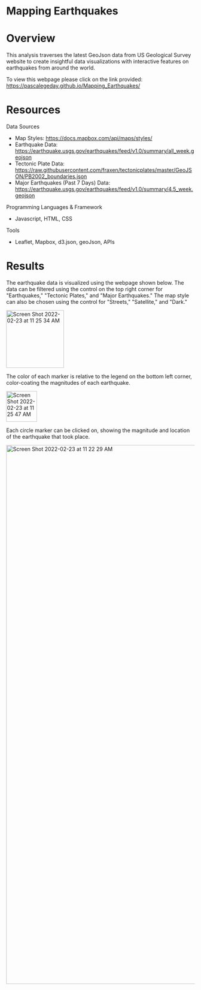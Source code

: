 # Mapping Earthquakes
# Overview
This analysis traverses the latest GeoJson data from US Geological Survey website to create insightful data visualizations with interactive features on earthquakes from around the world.


To view this webpage please click on the link provided: https://pascalegeday.github.io/Mapping_Earthquakes/

# Resources 
Data Sources
* Map Styles: https://docs.mapbox.com/api/maps/styles/
* Earthquake Data: https://earthquake.usgs.gov/earthquakes/feed/v1.0/summary/all_week.geojson
* Tectonic Plate Data: https://raw.githubusercontent.com/fraxen/tectonicplates/master/GeoJSON/PB2002_boundaries.json
* Major Earthquakes (Past 7 Days) Data: https://earthquake.usgs.gov/earthquakes/feed/v1.0/summary/4.5_week.geojson

Programming Languages & Framework
* Javascript, HTML, CSS 

Tools
* Leaflet, Mapbox, d3.json, geoJson, APIs 

# Results

The earthquake data is visualized using the webpage shown below. The data can be filtered using the control on the top right corner for "Earthquakes," "Tectonic Plates," and "Major Earthquakes." The map style can also be chosen using the control for "Streets," "Satellite," and "Dark." 

<img width="154" alt="Screen Shot 2022-02-23 at 11 25 34 AM" src="https://user-images.githubusercontent.com/94571150/155362338-43818a4c-dccc-4dcc-b007-04a57d72aa2d.png">


The color of each marker is relative to the legend on the bottom left corner, color-coating the magnitudes of each earthquake.

<img width="82" alt="Screen Shot 2022-02-23 at 11 25 47 AM" src="https://user-images.githubusercontent.com/94571150/155362437-6bcdcee9-5a40-48b1-840e-e13eeeae64b4.png">

Each circle marker can be clicked on, showing the magnitude and location of the earthquake that took place. 

<img width="1439" alt="Screen Shot 2022-02-23 at 11 22 29 AM" src="https://user-images.githubusercontent.com/94571150/155361999-dfb1ad09-dd19-4503-a837-e173d08660f7.png">


